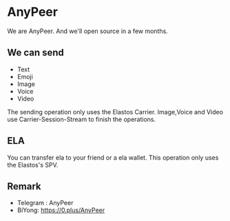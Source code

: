 # AnyPeer
We are AnyPeer. And we'll open source in a few months.

## We can send
* Text
* Emoji
* Image
* Voice
* Video

The sending operation only uses the Elastos Carrier. Image,Voice and Video use Carrier-Session-Stream to finish the operations.

## ELA
You can transfer ela to your friend or a ela wallet. This operation only uses the Elastos's SPV.

## Remark

* Telegram : AnyPeer
* BiYong: https://0.plus/AnyPeer
